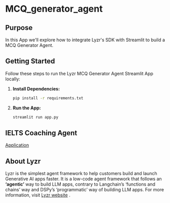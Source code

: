 # MCQ_generator_agent

## Purpose

In this App we'll explore how to integrate Lyzr's SDK with Streamlit to build a MCQ Generator Agent.

## Getting Started

Follow these steps to run the Lyzr MCQ Generator Agent Streamlit App locally:

1. **Install Dependencies:**
   ```bash
   pip install -r requirements.txt

2. **Run the App:**
    ```bash
    streamlit run app.py

## IELTS Coaching Agent
[Application](https://lyzr-mcq-generator.streamlit.app/ )

## About Lyzr
Lyzr is the simplest agent framework to help customers build and launch Generative AI apps faster. It is a low-code agent framework that follows an **‘agentic’** way to build LLM apps, contrary to Langchain’s ‘functions and chains’ way and DSPy’s ‘programmatic’ way of building LLM apps. For more information, visit [Lyzr website](https://www.lyzr.ai/) .
